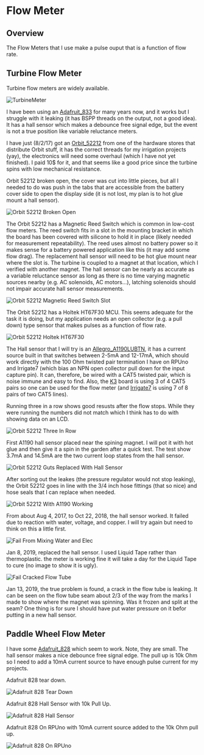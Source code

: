 # Flow Meter

## Overview

The Flow Meters that I use make a pulse ouput that is a function of flow rate.


## Turbine Flow Meter

Turbine flow meters are widely available.

![TurbineMeter](./images/turbineMeter.png)

I have been using an [Adafruit_833] for many years now, and it works but I struggle with it leaking (it has BSPP threads on the output, not a good idea). It has a hall sensor which makes a debounce free signal edge, but the event is not a true position like variable reluctance meters.

[Adafruit_833]: https://www.adafruit.com/product/833

I have just (8/2/17) got an [Orbit_52212] from one of the hardware stores that distribute Orbit stuff, it has the correct threads for my irrigation projects (yay), the electronics will need some overhaul (which I have not yet finished). I paid 10$ for it, and that seems like a good price since the turbine spins with low mechanical resistance. 

[Orbit_52212]: http://www.homedepot.com/p/Orbit-Water-Flow-Meter-52212/205489792

Orbit 52212 broken open, the cover was cut into little pieces, but all I needed to do was push in the tabs that are accessible from the battery cover side to open the display side (it is not lost, my plan is to hot glue mount a hall sensor).  

![Orbit 52212 Broken Open](./images/Orbit_52212_BrokenOpen.jpg)

The Orbit 52212 has a Magnetic Reed Switch which is common in low-cost flow meters. The reed switch fits in a slot in the mounting bracket in which the board has been covered with silicone to hold it in place (likely needed for measurement repeatability). The reed uses almost no battery power so it makes sense for a battery powered application like this (it may add some flow drag). The replacement hall sensor will need to be hot glue mount near where the slot is. The turbine is coupled to a magnet at that location, which I verified with another magnet. The hall sensor can be nearly as accurate as a variable reluctance sensor as long as there is no time varying magnetic sources nearby (e.g. AC solenoids, AC motors...), latching solenoids should not impair accurate hall sensor measurements. 

![Orbit 52212 Magnetic Reed Switch Slot](./images/Orbit_52212_MagneticReedSwitchSlot.jpg)

The Orbit 52212 has a Holtek HT67F30 MCU. This seems adequate for the task it is doing, but my application needs an open collector (e.g. a pull down) type sensor that makes pulses as a function of flow rate. 

![Orbit 52212 Holtek HT67F30](./images/Orbit_52212_Holtek_HT67F30.jpg)

The Hall sensor that I will try is an [Allegro_A1190LUBTN], it has a current source built in that switches between 2-5mA and 12-17mA, which should work directly with the 100 Ohm twisted pair termination I have on RPUno and Irrigate7 (which bias an NPN open collector pull down for the input capture pin). It can, therefore, be wired with a CAT5 twisted pair, which is noise immune and easy to find. Also, the [K3] board is using 3 of 4 CAT5 pairs so one can be used for the flow meter (and [Irrigate7] is using 7 of 8 pairs of two CAT5 lines). 

[Allegro_A1190LUBTN]: https://www.digikey.com/product-detail/en/allegro-microsystems-llc/A1190LUBTN-T/620-1812-1-ND/6174509
[K3]: https://github.com/epccs/Driver/tree/master/K3
[Irrigate7]: https://github.com/epccs/Irrigate7

Running three in a row shows good resusts after the flow stops. While they were running the numbers did not match which I think has to do with showing data on an LCD.

![Orbit 52212 Three In Row](./images/Orbit_52212_ThreeInRow.jpg)

First A1190 hall sensor placed near the spining magnet. I will pot it with hot glue and then give it a spin in the garden after a quick test. The test show 3.7mA and 14.5mA are the two current loop states from the hall sensor.

![Orbit 52212 Guts Replaced With Hall Sensor](./images/Orbit_52212_WithA1190.jpg)

After sorting out the leakes (the pressure regulator would not stop leaking), the Orbit 52212 goes in line with the 3/4 inch hose fittings (that so nice) and hose seals that I can replace when needed. 

![Orbit 52212 With A1190 Working](./images/Orbit_52212_WithA1190InUse.jpg)

From about Aug 4, 2017, to Oct 22, 2018, the hall sensor worked. 
It failed due to reaction with water, voltage, and copper. I will try again but need to think on this a little first. 

![Fail From Mixing Water and Elec](./images/181022_FailFromMixingWaterAndElec.jpg)

Jan 8, 2019, replaced the hall sensor. I used Liquid Tape rather than thermoplastic. the meter is working fine it will take a day for the Liquid Tape to cure (no image to show it is ugly). 

![Fail Cracked Flow Tube](./images/190113_FailCrackFlowTube.jpg)

Jan 13, 2019,  the true problem is found, a crack in the flow tube is leaking. It can be seen on the flow tube seam about 2/3 of the way from the marks I made to show where the magnet was spinning. Was it frozen and split at the seam? One thing is for sure I should have put water pressure on it befor putting in a new hall sensor.


## Paddle Wheel Flow Meter

I have some [Adafruit_828] which seem to work. Note, they are small. The hall sensor makes a nice debounce free signal edge. The pull up is 10k Ohm so I need to add a 10mA current source to have enough pulse current for my projects.

[Adafruit_828]: https://www.adafruit.com/product/828

Adafruit 828 tear down.

![Adafruit 828 Tear Down](./images/AF828tearDown.jpg)

Adafruit 828 Hall Sensor with 10k Pull Up.

![Adafruit 828 Hall Sensor](./images/AF828HallSensor.jpg)

Adafruit 828 On RPUno with 10mA current source added to the 10k Ohm pull up.

![Adafruit 828 On RPUno](./images/AF828OnRPUno^5.jpg)

